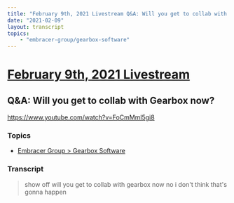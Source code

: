 ```yaml
---
title: "February 9th, 2021 Livestream Q&A: Will you get to collab with Gearbox now?"
date: "2021-02-09"
layout: transcript
topics:
    - "embracer-group/gearbox-software"
---
```

# [February 9th, 2021 Livestream](../2021-02-09.md)
## Q&A: Will you get to collab with Gearbox now?
https://www.youtube.com/watch?v=FoCmMml5gi8

### Topics
* [Embracer Group > Gearbox Software](../topics/embracer-group/gearbox-software.md)

### Transcript

> show off will you get to collab with gearbox now no i don't think that's gonna happen
